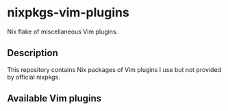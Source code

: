 # nixpkgs-vim-plugins

Nix flake of miscellaneous Vim plugins.

## Description

This repository contains Nix packages of Vim plugins I use but
not provided by official nixpkgs.

## Available Vim plugins

